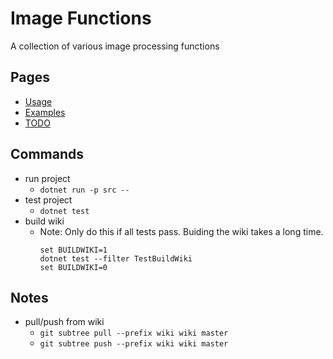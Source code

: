 # Image Functions #
A collection of various image processing functions

## Pages ##
* [Usage](usage)
* [Examples](examples)
* [TODO](todo)

## Commands ##
* run project
  * ```dotnet run -p src --```
* test project
  * ```dotnet test```
* build wiki
  * Note: Only do this if all tests pass. Buiding the wiki takes a long time.
    ```
    set BUILDWIKI=1
    dotnet test --filter TestBuildWiki
    set BUILDWIKI=0
    ```

## Notes ##
* pull/push from wiki
  * ```git subtree pull --prefix wiki wiki master```
  * ```git subtree push --prefix wiki wiki master```